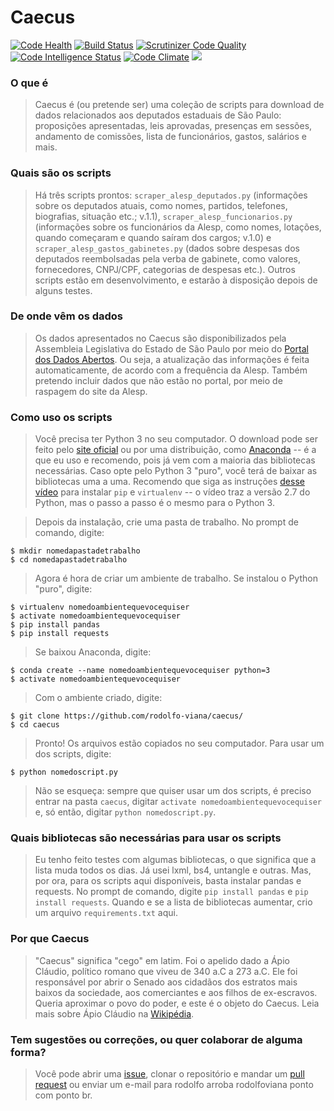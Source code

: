 # Caecus

[![Code Health](https://landscape.io/github/rodolfo-viana/caecus/master/landscape.svg?style=flat)](https://landscape.io/github/rodolfo-viana/caecus/master) [![Build Status](https://scrutinizer-ci.com/g/rodolfo-viana/caecus/badges/build.png?b=master)](https://scrutinizer-ci.com/g/rodolfo-viana/caecus/build-status/master) [![Scrutinizer Code Quality](https://scrutinizer-ci.com/g/rodolfo-viana/caecus/badges/quality-score.png?b=master)](https://scrutinizer-ci.com/g/rodolfo-viana/caecus/?branch=master) [![Code Intelligence Status](https://scrutinizer-ci.com/g/rodolfo-viana/caecus/badges/code-intelligence.svg?b=master)](https://scrutinizer-ci.com/code-intelligence) [![Code Climate](https://img.shields.io/codeclimate/maintainability/Nickersoft/dql.svg)](https://codeclimate.com/github/rodolfo-viana/caecus) [![](https://img.shields.io/badge/made%20with-%3C3-red.svg)](https://rodolfoviana.com.br/)

### O que é
> Caecus é (ou pretende ser) uma coleção de scripts para download de dados relacionados aos deputados estaduais de São Paulo: proposições apresentadas, leis aprovadas, presenças em sessões, andamento de comissões, lista de funcionários, gastos, salários e mais.

### Quais são os scripts
> Há três scripts prontos: `scraper_alesp_deputados.py` (informações sobre os deputados atuais, como nomes, partidos, telefones, biografias, situação etc.; v.1.1), `scraper_alesp_funcionarios.py` (informações sobre os funcionários da Alesp, como nomes, lotações, quando começaram e quando saíram dos cargos; v.1.0) e `scraper_alesp_gastos_gabinetes.py` (dados sobre despesas dos deputados reembolsadas pela verba de gabinete, como valores, fornecedores, CNPJ/CPF, categorias de despesas etc.). Outros scripts estão em desenvolvimento, e estarão à disposição depois de alguns testes.

### De onde vêm os dados
> Os dados apresentados no Caecus são disponibilizados pela Assembleia Legislativa do Estado de São Paulo por meio do [Portal dos Dados Abertos](https://www.al.sp.gov.br/dados-abertos/). Ou seja, a atualização das informações é feita automaticamente, de acordo com a frequência da Alesp. Também pretendo incluir dados que não estão no portal, por meio de raspagem do site da Alesp.

### Como uso os scripts
> Você precisa ter Python 3 no seu computador. O download pode ser feito pelo [site oficial](https://www.python.org/downloads/) ou por uma distribuição, como [Anaconda](https://www.anaconda.com/download/) -- é a que eu uso e recomendo, pois já vem com a maioria das bibliotecas necessárias. Caso opte pelo Python 3 "puro", você terá de baixar as bibliotecas uma a uma. Recomendo que siga as instruções [desse vídeo](https://www.youtube.com/watch?v=AnIDjAilIzM) para instalar `pip` e `virtualenv` -- o vídeo traz a versão 2.7 do Python, mas o passo a passo é o mesmo para o Python 3.

> Depois da instalação, crie uma pasta de trabalho. No prompt de comando, digite:
```
$ mkdir nomedapastadetrabalho
$ cd nomedapastadetrabalho
```

> Agora é hora de criar um ambiente de trabalho. Se instalou o Python "puro", digite:
```
$ virtualenv nomedoambientequevocequiser
$ activate nomedoambientequevocequiser
$ pip install pandas
$ pip install requests
```

> Se baixou Anaconda, digite:
```
$ conda create --name nomedoambientequevocequiser python=3
$ activate nomedoambientequevocequiser
```

> Com o ambiente criado, digite:
```
$ git clone https://github.com/rodolfo-viana/caecus/
$ cd caecus
```

> Pronto! Os arquivos estão copiados no seu computador. Para usar um dos scripts, digite:
```
$ python nomedoscript.py
```

> Não se esqueça: sempre que quiser usar um dos scripts, é preciso entrar na pasta `caecus`, digitar `activate nomedoambientequevocequiser` e, só então, digitar `python nomedoscript.py`.

### Quais bibliotecas são necessárias para usar os scripts
> Eu tenho feito testes com algumas bibliotecas, o que significa que a lista muda todos os dias. Já usei lxml, bs4, untangle e outras. Mas, por ora, para os scripts aqui disponíveis, basta instalar pandas e requests. No prompt de comando, digite `pip install pandas` e `pip install requests`. Quando e se a lista de bibliotecas aumentar, crio um arquivo `requirements.txt` aqui.

### Por que Caecus
> "Caecus" significa "cego" em latim. Foi o apelido dado a Ápio Cláudio, político romano que viveu de 340 a.C a 273 a.C. Ele foi responsável por abrir o Senado aos cidadãos dos estratos mais baixos da sociedade, aos comerciantes e aos filhos de ex-escravos. Queria aproximar o povo do poder, e este é o objeto do Caecus. Leia mais sobre Ápio Cláudio na [Wikipédia](https://pt.wikipedia.org/wiki/%C3%81pio_Cl%C3%A1udio_Cego).

### Tem sugestões ou correções, ou quer colaborar de alguma forma?
> Você pode abrir uma [issue](https://github.com/rodolfo-viana/caecus/issues), clonar o repositório e mandar um [pull request](https://github.com/rodolfo-viana/caecus/pulls) ou enviar um e-mail para rodolfo arroba rodolfoviana ponto com ponto br.
